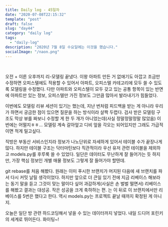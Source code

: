 ```yaml
---
title: Daily log - 45일차
date: "2020-07-08T22:15:32"
template: "post"
draft: false
slug: "day44"
category: "daily log"
tags:
  - "daily-log"
description: "2020년 7월 8일 수요일에는 이것을 했습니다."
socialImage: "/naon.png"
---
```


<br>

오전 + 이른 오후까지 리-모델링 끝냈다. 이왕 아파트 만든 거 없애기도 아깝고 조금만 수정하면 오피스텔에도 적용할 수 있어서 아파트, 오피스텔 카테고리에 모두 쓸 수 있도록 모델링을 수정했다. 다만 아파트와 오피스텔이 모두 갖고 있는 공통 항목이 있는 반면에 아파트만 있는 정보, 오피스텔만 가진 정보도 그만큼 많아서 발라내기가 힘들었다.

이번에도 모델링 리뷰 세션이 있기는 했는데, 지난 번처럼 피드백을 받는 게 아니라 우리가 하면서 궁금한 점이 있으면 질문을 하는 방식이라 살짝 두렵다. 검사 받은 모델링 구조도 막상 뷰를 짜보니 수정할 게 한 두 개가 아니었는데(사실 정말정말정말 많았음) 이번에는 어떨지ㅎㅎ... 모델링 계속 갈아엎고 디비 엎을 각오는 되어있지만 그래도 가급적이면 적게 밀고싶다.

직방은 부동산 서비스인지라 정보가 나노단위로 자세하게 있어서 테이블 수가 끝장나게 많다. 하지만 테이블 구조는 닥터마틴보다 직관적이라 우선 유저 관련 테이블을 제외하고 models.py를 후루룩 쓸 수 있었다. 일단은 데이터도 무난하게 잘 들어가는 듯 하지만, 가장 핵심 정보인 개별 매물 정보도 그렇게 잘 들어가야 할텐데.

git rebase를 처음 해봤다. 원래는 이미 푸시한 브랜치가 머지된 다음에 새 브랜치를 파서 다시 커밋 날릴 생각이었다. 하지만 앞으로 더 큰일 있기 전에 지금 리베이스 해보라는 동기 말을 듣고 그것이 맞는 말이다 싶어 과감하게(사실은 손 벌벌 떨면서) 리베이스를 해봤고 결과는 대성공. 작은 성공을 크게 축하하는 편. 는 이 뒤로 이 브랜치에서만 리베이스를 5번은 했다고 한다. 역시 models.py는 프로젝트 끝날 때까지 확정된 게 아니지.

오늘은 일단 방 관련 하드코딩해서 넣을 수 있는 데이터까지 넣었다. 내일 드디어 포린키의 세계로 뛰어든다. 화이팅~!
